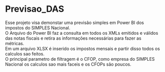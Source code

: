 # Previsao_DAS

Esse projeto visa demonstar uma previsâo simples em Power BI dos impostos do SIMPLES Nacional.<br>
O Arquivo do Power BI faz a consulta em todos os XMLs emitidos e válidos das notas fiscais e retira as informações necessárias para fazer as métricas.<br>
Em um arquivo XLSX é inserido os impostos mensais e partir disso todos os calculos sao feitos.<br>
O principal parametro de filtragem é o CFOP, como empresa do SIMPLES Nacional os calculos sao mais faceis e os CFOPs são poucos.
